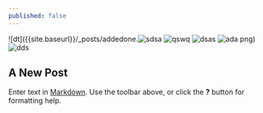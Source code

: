 ```yaml
---
published: false
---
```

![dt]({{site.baseurl}}/_posts/addedone.![sdsa]({{site.baseurl}}/_posts/2.png)
![qswq]({{site.baseurl}}/_posts/3.png)
![dsas]({{site.baseurl}}/_posts/4.png)
![ada]({{site.baseurl}}/_posts/5.png)
png)
![dds]({{site.baseurl}}/_posts/1.png)
## A New Post

Enter text in [Markdown](http://daringfireball.net/projects/markdown/). Use the toolbar above, or click the **?** button for formatting help.
